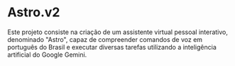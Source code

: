 # Astro.v2
Este projeto consiste na criação de um assistente virtual pessoal interativo, denominado "Astro", capaz de compreender comandos de voz em português do Brasil e executar diversas tarefas utilizando a inteligência artificial do Google Gemini.
